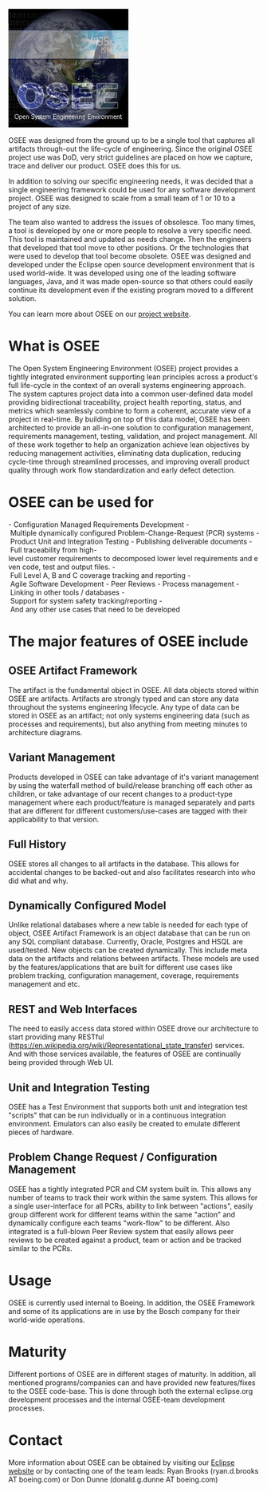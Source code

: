 ![osee.jpg](/docs/images/osee.jpg "osee.jpg")

OSEE was designed from the ground up to be a single tool that captures
all artifacts through-out the life-cycle of engineering. Since the
original OSEE project use was DoD, very strict guidelines are placed on
how we capture, trace and deliver our product. OSEE does this for us.

In addition to solving our specific engineering needs, it was decided
that a single engineering framework could be used for any software
development project. OSEE was designed to scale from a small team of 1
or 10 to a project of any size.

The team also wanted to address the issues of obsolesce. Too many times,
a tool is developed by one or more people to resolve a very specific
need. This tool is maintained and updated as needs change. Then the
engineers that developed that tool move to other positions. Or the
technologies that were used to develop that tool become obsolete. OSEE
was designed and developed under the Eclipse open source development
environment that is used world-wide. It was developed using one of the
leading software languages, Java, and it was made open-source so that
others could easily continue its development even if the existing
program moved to a different solution.

You can learn more about OSEE on our [project website](https://eclipse.dev/osee/).

# What is OSEE

The Open System Engineering Environment (OSEE) project provides a
tightly integrated environment supporting lean principles across a
product's full life-cycle in the context of an overall systems
engineering approach. The system captures project data into a common
user-defined data model providing bidirectional traceability, project
health reporting, status, and metrics which seamlessly combine to form a
coherent, accurate view of a project in real-time. By building on top of
this data model, OSEE has been architected to provide an all-in-one
solution to configuration management, requirements management, testing,
validation, and project management. All of these work together to help
an organization achieve lean objectives by reducing management
activities, eliminating data duplication, reducing cycle-time through
streamlined processes, and improving overall product quality through
work flow standardization and early defect detection.

# OSEE can be used for

- Configuration Managed Requirements Development
- Multiple dynamically configured Problem-Change-Request (PCR) systems
- Product Unit and Integration Testing
- Publishing deliverable documents
- Full traceability from high-level customer requirements to decomposed lower level requirements and even code, test and output files.
- Full Level A, B and C coverage tracking and reporting
- Agile Software Development
- Peer Reviews
- Process management
- Linking in other tools / databases
- Support for system safety tracking/reporting
- And any other use cases that need to be developed

# The major features of OSEE include

## OSEE Artifact Framework

The artifact is the fundamental object in OSEE. All data objects stored
within OSEE are artifacts. Artifacts are strongly typed and can store
any data throughout the systems engineering lifecycle. Any type of data
can be stored in OSEE as an artifact; not only systems engineering data
(such as processes and requirements), but also anything from meeting
minutes to architecture diagrams.

## Variant Management

Products developed in OSEE can take advantage of it's variant management
by using the waterfall method of build/release branching off each other
as children, or take advantage of our recent changes to a product-type
management where each product/feature is managed separately and parts
that are different for different customers/use-cases are tagged with
their applicability to that version.

## Full History

OSEE stores all changes to all artifacts in the database. This allows
for accidental changes to be backed-out and also facilitates research
into who did what and why.

## Dynamically Configured Model

Unlike relational databases where a new table is needed for each type of
object, OSEE Artifact Framework is an object database that can be run on
any SQL compliant database. Currently, Oracle, Postgres and HSQL are
used/tested. New objects can be created dynamically. This include meta
data on the artifacts and relations between artifacts. These models are
used by the features/applications that are built for different use cases
like problem tracking, configuration management, coverage, requirements
management and etc.

## REST and Web Interfaces

The need to easily access data stored within OSEE drove our architecture
to start providing many RESTful
(https://en.wikipedia.org/wiki/Representational_state_transfer)
services. And with those services available, the features of OSEE are
continually being provided through Web UI.

## Unit and Integration Testing

OSEE has a Test Environment that supports both unit and integration test
"scripts" that can be run individually or in a continuous integration
environment. Emulators can also easily be created to emulate different
pieces of hardware.

## Problem Change Request / Configuration Management

OSEE has a tightly integrated PCR and CM system built in. This allows
any number of teams to track their work within the same system. This
allows for a single user-interface for all PCRs, ability to link between
"actions", easily group different work for different teams within the
same "action" and dynamically configure each teams "work-flow" to be
different. Also integrated is a full-blown Peer Review system that
easily allows peer reviews to be created against a product, team or
action and be tracked similar to the PCRs.

# Usage

OSEE is currently used internal to Boeing. In addition, the OSEE Framework and some of its applications are in use by the Bosch company for their world-wide operations.

# Maturity

Different portions of OSEE are in different stages of maturity. In addition, all mentioned programs/companies can and have provided new features/fixes to the OSEE code-base. This is done through both the external eclipse.org development processes and the internal OSEE-team development processes.

# Contact

More information about OSEE can be obtained by visiting our [Eclipse
website](https://eclipse.dev/osee/) or by contacting one of the team
leads: Ryan Brooks (ryan.d.brooks AT boeing.com) or Don Dunne
(donald.g.dunne AT boeing.com)